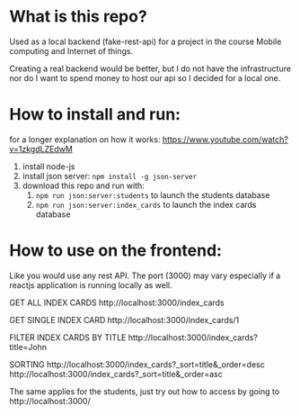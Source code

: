 # What is this repo?

Used as a local backend (fake-rest-api) for a project in the course Mobile computing and Internet of things.

Creating a real backend would be better, but I do not have the infrastructure nor do I want to spend money to host our api so I decided for a local one.

# How to install and run:

for a longer explanation on how it works: https://www.youtube.com/watch?v=1zkgdLZEdwM

1. install node-js
2. install json server: `npm install -g json-server`
3. download this repo and run with:
   1. `npm run json:server:students` to launch the students database
   2. `npm run json:server:index_cards` to launch the index cards database

# How to use on the frontend:

Like you would use any rest API. The port (3000) may vary especially if a reactjs application is running locally as well.

GET ALL INDEX CARDS
http://localhost:3000/index_cards

GET SINGLE INDEX CARD
http://localhost:3000/index_cards/1

FILTER INDEX CARDS BY TITLE
http://localhost:3000/index_cards?title=John

SORTING
http://localhost:3000/index_cards?\_sort=title&\_order=desc
http://localhost:3000/index_cards?\_sort=title&\_order=asc

The same applies for the students, just try out how to access by going to http://localhost:3000/

